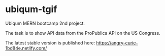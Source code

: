 # ubiqum-tgif

Ubiqum MERN bootcamp 2nd project.

The task is to show API data from the ProPublica API on the US Congress.

The latest stable version is published here: https://angry-curie-1bd84e.netlify.com/
